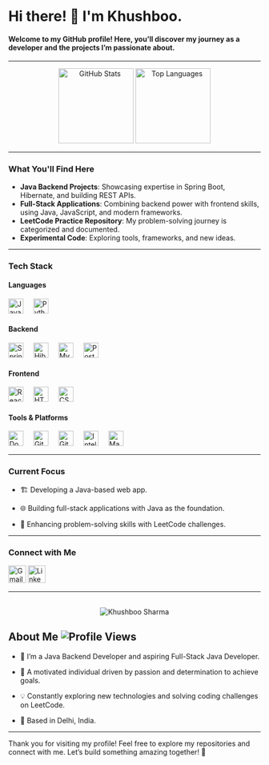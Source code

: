 

<h1 align="left">Hi there! 👋 I'm Khushboo.</h1>

<h4>Welcome to my GitHub profile! Here, you’ll discover my journey as a developer and the projects I’m passionate about.</h4>

---

<div align="center">
  <img src="https://github-readme-stats.vercel.app/api?username=kabi239&hide_title=false&hide_rank=false&show_icons=true&include_all_commits=true&count_private=true&disable_animations=false&theme=dracula&locale=en&hide_border=false" height="150" alt="GitHub Stats" />
  
  <img src="https://github-readme-stats.vercel.app/api/top-langs/?username=kabi239&layout=compact&langs_count=6&card_width=320&theme=dracula&hide_border=false" height="150" alt="Top Languages" />
</div>

---
### What You'll Find Here
- **Java Backend Projects**: Showcasing expertise in Spring Boot, Hibernate, and building REST APIs.
- **Full-Stack Applications**: Combining backend power with frontend skills, using Java, JavaScript, and modern frameworks.
- **LeetCode Practice Repository**: My problem-solving journey is categorized and documented.
- **Experimental Code**: Exploring tools, frameworks, and new ideas.

---

### Tech Stack

#### Languages
<div align="left">
  <img src="https://cdn.jsdelivr.net/gh/devicons/devicon/icons/java/java-original.svg" height="30" alt="Java" />
  <img width="12" />
  <img src="https://cdn.jsdelivr.net/gh/devicons/devicon/icons/python/python-original.svg" height="30" alt="Python" />
</div>

#### Backend
<div align="left">
  <img src="https://cdn.jsdelivr.net/gh/devicons/devicon/icons/spring/spring-original.svg" height="30" alt="Spring Boot" />
  <img width="12" />
  <img src="https://cdn.jsdelivr.net/gh/devicons/devicon/icons/hibernate/hibernate-plain.svg" height="30" alt="Hibernate" />
  <img width="12" />
  <img src="https://cdn.jsdelivr.net/gh/devicons/devicon/icons/mysql/mysql-original.svg" height="30" alt="MySQL" />
  <img width="12" />
  <img src="https://cdn.jsdelivr.net/gh/devicons/devicon/icons/postgresql/postgresql-original.svg" height="30" alt="PostgreSQL" />
</div>

#### Frontend
<div align="left">
  <img src="https://cdn.jsdelivr.net/gh/devicons/devicon/icons/react/react-original.svg" height="30" alt="React.js" />
  <img width="12" />
  <img src="https://cdn.jsdelivr.net/gh/devicons/devicon/icons/html5/html5-original.svg" height="30" alt="HTML5" />
  <img width="12" />
  <img src="https://cdn.jsdelivr.net/gh/devicons/devicon/icons/css3/css3-original.svg" height="30" alt="CSS3" />
</div>

#### Tools & Platforms
<div align="left">
  <img src="https://cdn.jsdelivr.net/gh/devicons/devicon/icons/docker/docker-original.svg" height="30" alt="Docker" />
  <img width="12" />
  <img src="https://cdn.jsdelivr.net/gh/devicons/devicon/icons/git/git-original.svg" height="30" alt="Git" />
  <img width="12" />
  <img src="https://cdn.jsdelivr.net/gh/devicons/devicon/icons/github/github-original.svg" height="30" alt="GitHub" />
  <img width="12" />
  <img src="https://cdn.jsdelivr.net/gh/devicons/devicon/icons/intellij/intellij-original.svg" height="30" alt="IntelliJ IDEA" />
  <img width="12" />
  <img src="https://cdn.jsdelivr.net/gh/devicons/devicon/icons/maven/maven-original.svg" height="30" alt="Maven" />
</div>

---

### Current Focus

- 🏗 Developing a Java-based web app.

- 🌐 Building full-stack applications with Java as the foundation.

- 🚀 Enhancing problem-solving skills with LeetCode challenges.

---

### Connect with Me

<div align="left">
  <a href="mailto:khushboosharma239@gmail.com"><img src="https://img.shields.io/static/v1?message=Gmail&logo=gmail&label=&color=D14836&logoColor=white&labelColor=&style=for-the-badge" height="35" alt="Gmail" /></a>
  <a href="https://www.linkedin.com/in/khushboo-sharma1/"><img src="https://img.shields.io/static/v1?message=LinkedIn&logo=linkedin&label=&color=0077B5&logoColor=white&labelColor=&style=for-the-badge" height="35" alt="LinkedIn" /></a>
 
</div>

---

<br clear="both">

<div align="center">
<img align="center" src="https://github-readme-streak-stats.herokuapp.com/?user=kabi239&" alt="Khushboo Sharma" />
</div>

## About Me ![Profile Views](https://komarev.com/ghpvc/?username=kabi239&color=orange)

- 🌱 I’m a Java Backend Developer and aspiring Full-Stack Java Developer.

- 💪 A motivated individual driven by passion and determination to achieve goals.

- 💡 Constantly exploring new technologies and solving coding challenges on LeetCode.

- 📍 Based in Delhi, India.



---

Thank you for visiting my profile! Feel free to explore my repositories and connect with me. Let’s build something amazing together! 🚀
